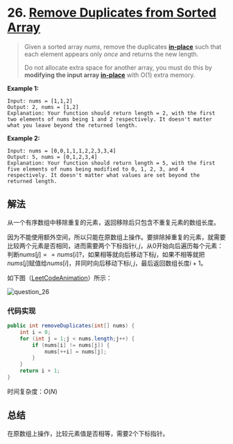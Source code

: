 # 26. [Remove Duplicates from Sorted Array](https://leetcode.com/problems/remove-duplicates-from-sorted-array)

> Given a sorted array *nums*, remove the duplicates [**in-place**](https://en.wikipedia.org/wiki/In-place_algorithm) such that each element appears only *once* and returns the new length.
>
> Do not allocate extra space for another array, you must do this by **modifying the input array [in-place](https://en.wikipedia.org/wiki/In-place_algorithm)** with O(1) extra memory.

**Example 1:**

```
Input: nums = [1,1,2]
Output: 2, nums = [1,2]
Explanation: Your function should return length = 2, with the first two elements of nums being 1 and 2 respectively. It doesn't matter what you leave beyond the returned length.
```

**Example 2:**

```
Input: nums = [0,0,1,1,1,2,2,3,3,4]
Output: 5, nums = [0,1,2,3,4]
Explanation: Your function should return length = 5, with the first five elements of nums being modified to 0, 1, 2, 3, and 4 respectively. It doesn't matter what values are set beyond the returned length.
```

## 解法

从一个有序数组中移除重复的元素，返回移除后只包含不重复元素的数组长度。



因为不能使用额外空间，所以只能在原数组上操作。要排除掉重复的元素，就需要比较两个元素是否相同，进而需要两个下标指针$i,j$，从0开始向后遍历每个元素：判断$nums[j] == nums[i]?$，如果相等就向后移动下标$j$，如果不相等就把$nums[j]$赋值给$nums[i]$，并同时向后移动下标$i,j$，最后返回数组长度$i+1$。

如下图（[LeetCodeAnimation](https://github.com/MisterBooo/LeetCodeAnimation)）所示：

![question_26](https://cdn.jsdelivr.net/gh/shimengjie/image-repo//imgquestion_26.gif)

### 代码实现

```java
public int removeDuplicates(int[] nums) {
    int i = 0;
    for (int j = 1;j < nums.length;j++) {
        if (nums[i] != nums[j]) {
            nums[++i] = nums[j];
        }
    }
    return i + 1;
}
```

时间复杂度：$O(N)$

## 总结

在原数组上操作，比较元素值是否相等，需要2个下标指针。

